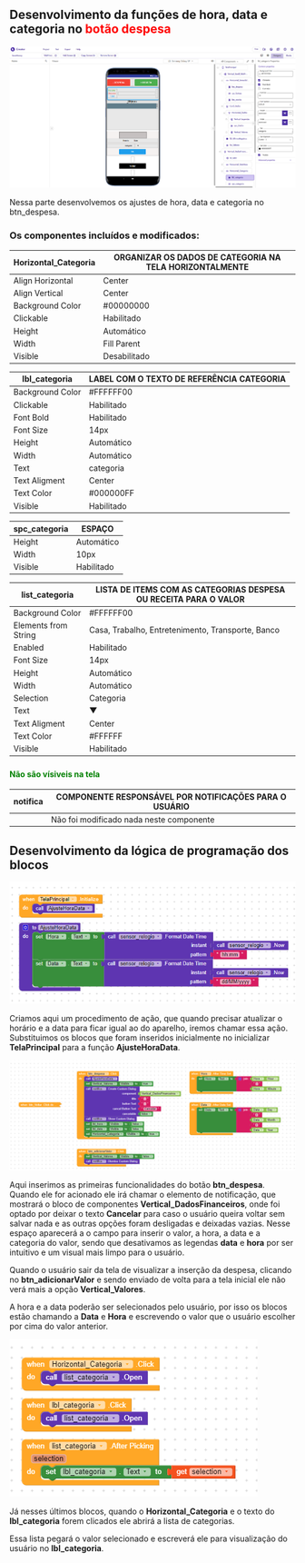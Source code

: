 ## Desenvolvimento da funções de hora, data e categoria no <spam style="color:red">botão despesa</spam>
![Tela Principal](image.png)

Nessa parte desenvolvemos os ajustes de hora, data e categoria no btn_despesa.


### Os componentes incluídos e modificados:

| Horizontal_Categoria | ORGANIZAR OS DADOS DE CATEGORIA NA TELA HORIZONTALMENTE |
|---|---|
|Align Horizontal | Center |
|Align Vertical | Center |
| Background Color | #00000000 |
| Clickable | Habilitado |
| Height | Automático  |
| Width | Fill Parent |
| Visible | Desabilitado |

| lbl_categoria | LABEL COM O TEXTO DE REFERÊNCIA CATEGORIA |
|---|---|
| Background Color | #FFFFFF00 |
| Clickable | Habilitado |
| Font Bold | Habilitado |
| Font Size | 14px |
| Height | Automático |
| Width | Automático |
| Text |  categoria |
| Text Aligment | Center |
| Text Color | #000000FF |
| Visible | Habilitado |

| spc_categoria | ESPAÇO |
|---|---|
| Height | Automático |
| Width | 10px |
| Visible | Habilitado |

| list_categoria | LISTA DE ITEMS COM AS CATEGORIAS DESPESA OU RECEITA PARA O VALOR |
|---|---|
| Background Color | #FFFFFF00 |
| Elements from String | Casa, Trabalho, Entretenimento, Transporte, Banco |
| Enabled | Habilitado |
| Font Size | 14px |
| Height | Automático |
| Width | Automático |
| Selection | Categoria  |
| Text |  ▼ |
| Text Aligment | Center |
| Text Color | #FFFFFF |
| Visible | Habilitado |



### <h4 style='color:green'> Não são vísiveis na tela </h4>

| notifica | COMPONENTE RESPONSÁVEL POR NOTIFICAÇÕES PARA O USUÁRIO |
|---|---|
|  | Não foi modificado nada neste componente |


## Desenvolvimento da lógica de programação dos blocos

![Imagem dos blocos de inicialização e ajuste de hora](image-1.png)

Criamos aqui um procedimento de ação, que quando precisar atualizar o horário e a data para ficar igual ao do aparelho, iremos chamar essa ação.
Substituimos os blocos que foram inseridos inicialmente no inicializar __TelaPrincipal__ para a função __AjusteHoraData__.

![Botão de despesa](image-2.png)

Aqui inserimos as primeiras funcionalidades do botão __btn_despesa__. Quando ele for acionado ele irá chamar o elemento de notificação, que mostrará o bloco de componentes __Vertical_DadosFinanceiros__, onde foi optado por deixar o texto __Cancelar__ para caso o usuário queira voltar sem salvar nada e as outras opções foram desligadas e deixadas vazias. Nesse espaço aparecerá a o campo para inserir o valor, a hora, a data e a categoria do valor, sendo que desativamos as legendas __data__ e __hora__ por ser intuitivo e um visual mais limpo para o usuário.

Quando o usuário sair da tela de visualizar a inserção da despesa, clicando no __btn_adicionarValor__ e sendo enviado de volta para a tela inicial ele não verá mais a opção __Vertical_Valores__.

A hora e a data poderão ser selecionados pelo usuário, por isso os blocos estão chamando a __Data__ e __Hora__ e escrevendo o valor que o usuário escolher por cima do valor anterior.

![Blocos da lista de categoria](image-3.png)

Já nesses últimos blocos, quando o __Horizontal_Categoria__ e o texto do __lbl_categoria__ forem clicados ele abrirá a lista de categorias.

Essa lista pegará o valor selecionado e escreverá ele para visualização do usuário no __lbl_categoria__.
